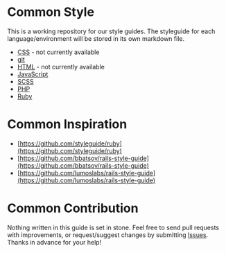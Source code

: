 # Common Style

This is a working repository for our style guides. The styleguide for each language/environment will be stored in its own markdown file.

* [CSS](https://github.com/commonmedia/styleguide/blob/master/css.md) - not currently available
* [git](https://github.com/commonmedia/styleguide/blob/master/git.md)
* [HTML](https://github.com/commonmedia/styleguide/blob/master/html.md) - not currently available
* [JavaScript](https://github.com/commonmedia/styleguide/blob/master/javascript.md)
* [SCSS](https://github.com/commonmedia/styleguide/blob/master/scss.md)
* [PHP](https://github.com/commonmedia/styleguide/blob/master/php.md)
* [Ruby](https://github.com/commonmedia/styleguide/blob/master/ruby.md)

# Common Inspiration
* [https://github.com/styleguide/ruby](https://github.com/styleguide/ruby)
* [https://github.com/bbatsov/rails-style-guide](https://github.com/bbatsov/rails-style-guide)
* [https://github.com/lumoslabs/rails-style-guide](https://github.com/lumoslabs/rails-style-guide)

# Common Contribution

Nothing written in this guide is set in stone. Feel free to send pull requests with improvements, or request/suggest changes by submitting [Issues](https://github.com/commonmedia/styleguide/issues). Thanks in advance for your help!